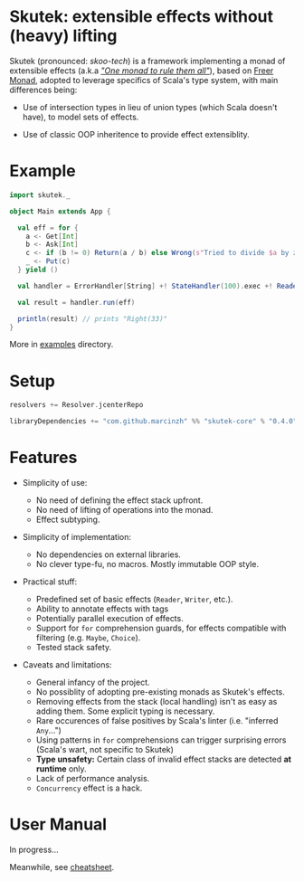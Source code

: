 # Skutek: extensible effects without (heavy) lifting

Skutek (pronounced: *skoo-tech*) is a framework implementing a monad of extensible effects (a.k.a [*"One monad to rule them all"*](https://www.youtube.com/watch?v=KGJLeHhsZBo)), based on [Freer Monad](http://okmij.org/ftp/Haskell/extensible/more.pdf), adopted to leverage specifics of Scala's type system, with main differences being:

- Use of intersection types in lieu of union types (which Scala doesn't have), to model sets of effects.

- Use of classic OOP inheritence to provide effect extensiblity.


# Example
```scala
import skutek._

object Main extends App {

  val eff = for {
    a <- Get[Int]
    b <- Ask[Int]
    c <- if (b != 0) Return(a / b) else Wrong(s"Tried to divide $a by zero")
    _ <- Put(c)
  } yield ()

  val handler = ErrorHandler[String] +! StateHandler(100).exec +! ReaderHandler(3)

  val result = handler.run(eff)

  println(result) // prints "Right(33)"
}
```
More in [examples](https://github.com/marcinzh/skutek/tree/master/examples/src/main/scala/skutek_examples) directory.

# Setup

```scala
resolvers += Resolver.jcenterRepo

libraryDependencies += "com.github.marcinzh" %% "skutek-core" % "0.4.0"
```

# Features

- Simplicity of use:
    - No need of defining the effect stack upfront. 
    - No need of lifting of operations into the monad.
    - Effect subtyping.
    
- Simplicity of implementation:
    - No dependencies on external libraries.
    - No clever type-fu, no macros. Mostly immutable OOP style.
     
- Practical stuff:
    - Predefined set of basic effects (`Reader`, `Writer`, etc.).
    - Ability to annotate effects with tags
    - Potentially parallel execution of effects.
    - Support for `for` comprehension guards, for effects compatible with filtering (e.g. `Maybe`, `Choice`).
    - Tested stack safety.    
    
- Caveats and limitations:
    - General infancy of the project.
    - No possiblity of adopting pre-existing monads as Skutek's effects.
    - Removing effects from the stack (local handling) isn't as easy as adding them. Some explicit typing is necessary.
    - Rare occurences of false positives by Scala's linter (i.e. "inferred `Any`...")
    - Using patterns in `for` comprehensions can trigger surprising errors (Scala's wart, not specific to Skutek)
    - **Type unsafety:** Certain class of invalid effect stacks are detected **at runtime** only. 
    - Lack of performance analysis.
    - `Concurrency` effect is a hack.


# User Manual

In progress.‥

Meanwhile, see [cheatsheet](./CHEATSHEET.md).


